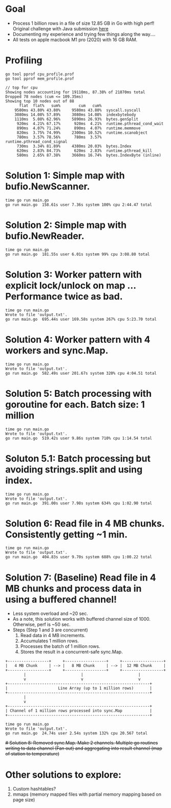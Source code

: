 # Goal 
* Process 1 billion rows in a file of size 12.85 GB in Go with high perf! Original challenge with Java submission [here](https://github.com/AlexanderYastrebov/1brc)
* Documenting my experience and trying few things along the way....
* All tests on apple macbook M1 pro (2020) with 16 GB RAM.

# Profiling
```
go tool pprof cpu_profile.prof
go tool pprof mem_profile.prof

// top for cpu
Showing nodes accounting for 19110ms, 87.38% of 21870ms total
Dropped 78 nodes (cum <= 109.35ms)
Showing top 10 nodes out of 88
      flat  flat%   sum%        cum   cum%
    9580ms 43.80% 43.80%     9580ms 43.80%  syscall.syscall
    3080ms 14.08% 57.89%     3080ms 14.08%  indexbytebody
    1110ms  5.08% 62.96%     5890ms 26.93%  bytes.genSplit
     920ms  4.21% 67.17%      920ms  4.21%  runtime.pthread_cond_wait
     890ms  4.07% 71.24%      890ms  4.07%  runtime.memmove
     820ms  3.75% 74.99%     2300ms 10.52%  runtime.scanobject
     780ms  3.57% 78.56%      780ms  3.57%  runtime.pthread_cond_signal
     730ms  3.34% 81.89%     4380ms 20.03%  bytes.Index
     620ms  2.83% 84.73%      620ms  2.83%  runtime.pthread_kill
     580ms  2.65% 87.38%     3660ms 16.74%  bytes.IndexByte (inline)
```

# Solution 1:  Simple map with bufio.NewScanner. 
```
time go run main.go     
go run main.go  158.61s user 7.36s system 100% cpu 2:44.47 total
```

# Solution 2:  Simple map with bufio.NewReader. 
```
time go run main.go
go run main.go  181.55s user 6.01s system 99% cpu 3:08.80 total
```

# Solution 3: Worker pattern with explicit lock/unlock on map ... Performance twice as bad.
```
time go run main.go
Wrote to file 'output.txt'.
go run main.go  695.44s user 169.58s system 267% cpu 5:23.70 total
```

# Solution 4: Worker pattern with 4 workers and sync.Map.
```
time go run main.go
Wrote to file 'output.txt'.
go run main.go  582.49s user 201.67s system 320% cpu 4:04.51 total
```

# Solution 5: Batch processing with goroutine for each. Batch size: 1 million
```
time go run main.go 
Wrote to file 'output.txt'.
go run main.go  519.42s user 9.86s system 710% cpu 1:14.54 total
```

# Soluton 5.1: Batch processing but avoiding strings.split and using index.

```
time go run main.go 
Wrote to file 'output.txt'.
go run main.go  391.00s user 7.98s system 634% cpu 1:02.90 total
```

# Solution 6: Read file in 4 MB chunks. Consistently getting ~1 min. 
```
time go run main.go
Wrote to file 'output.txt'.
go run main.go  404.83s user 9.70s system 688% cpu 1:00.22 total
```

# Solution 7: (Baseline) Read file in 4 MB chunks and process data in using a buffered channel!
* Less system overload and ~20 sec.
* As a note, this solution works with buffered channel size of 1000. Otherwise, perf is ~50 sec.
* Steps (Step 1 and 3 are concurrent)
    1. Read data in 4 MB increments.
    2. Accumulates 1 million rows.
    3. Processes the batch of 1 million rows.
    4. Stores the result in a concurrent-safe sync.Map.
```
+------------------+     +------------------+     +------------------+
|   4 MB Chunk     | --> |   8 MB Chunk     | --> |  12 MB Chunk     | 
+------------------+     +------------------+     +------------------+
        |                        |                        |
        v                        v                        v
+--------------------------------------------------------------+
|                      Line Array (up to 1 million rows)       |
+--------------------------------------------------------------+
        |
        v
+--------------------------------------------------------------+
| Channel of 1 million rows processed into sync.Map            |
+--------------------------------------------------------------+
```

```
time go run main.go
Wrote to file 'output.txt'.
go run main.go  24.74s user 2.54s system 132% cpu 20.567 total
```

~~# Solution 8: Removed sync.Map. Make 2 channels. Multiple go routines writing to data channel (Fan out) and aggregating into result channel (map of station to temperature)~~

# Other solutions to explore:
1. Custom hashtables?
2. mmaps (memory mapped files with partial memory mapping based on page size)
